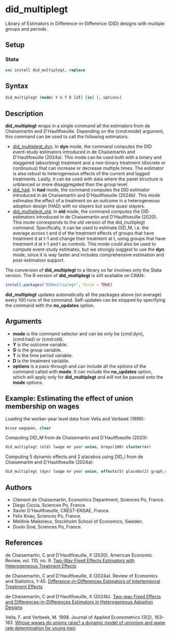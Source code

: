 # did_multiplegt

Library of Estimators in Difference-in-Difference (DID) designs with multiple groups and periods.

## Setup

### Stata
```stata
ssc install did_multiplegt, replace
```

## Syntax

```stata
did_multiplegt (mode) Y G T D [if] [in] [, options]
```

## Description

**did_multiplegt** wraps in a single command all the estimators from de Chaisemartin and D'Haultfoeuille. Depending on the {cmd:mode} argument, this command can be used to call the following estimators.

+ [did_multiplegt_dyn](https://github.com/chaisemartinPackages/did_multiplegt_dyn). In **dyn** mode, the command computes the DID event-study estimators introduced in de Chaisemartin and D'Haultfoeuille (2024a). This mode can be used both with a binary and staggered (absorbing) treatment and a non-binary treatment (discrete or continuous) that can increase or decrease multiple times. The estimator is also robust to heterogeneous effects of the current and lagged treatments. Lastly, it can be used with data where the panel structure is unblanced or more disaggregated than the group level.
+ [did_had](https://github.com/chaisemartinPackages/did_multiplegt). In **had** mode, the command computes the DID estimator introduced in de Chaisemartin and D'Haultfoeuille (2024b). This mode estimates the effect of a treatment on an outcome in a heterogeneous adoption design (HAD) with no stayers but some quasi stayers. 
+ [did_multiplegt_old](https://github.com/chaisemartinPackages/did_multiplegt/tree/main/did_multiplegt_old). In **old** mode, the command computes the DID estimators introduced in de Chaisemartin and D'Haultfoeuille (2020). This mode corresponds to the old version of the did_multiplegt command. Specifically, it can be used to estimate DID_M, i.e. the average across t and d of the treatment effects of groups that have treatment d at t-1 and change their treatment at t, using groups that have treatment d at t-1 and t as controls. This mode could also be used to compute event-study estimates, but we strongly suggest to use the **dyn** mode, since it is way faster and includes comprehensive estimation and post-estimation support.

The conversion of **did_multiplegt** to a library so far involves only the Stata version. The R version of **did_multiplegt** is still available on CRAN:
```r
install.packages("DIDmultiplegt", force = TRUE)
```

**did_multiplegt** updates automatically all the packages above (on average) every 100 runs of the command. Self-updates can be stopped by specifying the command with the **no_updates** option.

## Arguments

+ **mode** is the command selector and can be only be {cmd:dyn}, {cmd:had} or {cmd:old}.
+ **Y** is the outcome variable.
+ **G** is the group variable.
+ **T** is the time period variable.
+ **D** is the treatment variable.
+ **options** is a pass-through and can include all the options of the command called with **mode**. It can include the **no_updates** option, which will apply only for **did_multiplegt** and will not be passed onto the **mode** options.

## Example: Estimating the effect of union membership on wages

Loading the worker-year level data from Vella and Verbeek (1998):
```stata
bcuse wagepan, clear
```

Computing DID_M from de Chaisemartin and D'Haultfoeuille (2020):
```stata
did_multiplegt (old) lwage nr year union, breps(100) cluster(nr)
```

Computing 5 dynamic effects and 2 placebos using DID_l from de Chaisemartin and D'Haultfoeuille (2024a):
```stata
did_multiplegt (dyn) lwage nr year union, effects(5) placebo(2) graph_off
```

## Authors

+ Clément de Chaisemartin, Economics Department, Sciences Po, France.
+ Diego Ciccia, Sciences Po, France.
+ Xavier D'Haultfoeuille, CREST-ENSAE, France.
+ Felix Knau, Sciences Po, France.
+ Mélitine Malézieux, Stockholm School of Economics, Sweden.
+ Doulo Sow, Sciences Po, France.

## References

de Chaisemartin, C and D'Haultfoeuille, X (2020). American Economic Review, vol. 110, no. 9. [Two-Way Fixed Effects Estimators with Heterogeneous Treatment Effects](https://www.aeaweb.org/articles?id=10.1257/aer.20181169)

de Chaisemartin, C and D'Haultfoeuille, X (2024a). Review of Economics and Statistics, 1-45. [Difference-in-Differences Estimators of Intertemporal Treatment Effects](https://papers.ssrn.com/sol3/papers.cfm?abstract_id=3731856)

de Chaisemartin, C and D'Haultfoeuille, X (2024b). [Two-way Fixed Effects and Differences-in-Differences Estimators in Heterogeneous Adoption Designs](https://papers.ssrn.com/sol3/papers.cfm?abstract_id=4284811)

Vella, F. and Verbeek, M. 1998. Journal of Applied Econometrics 13(2), 163–183. [Whose wages do unions raise? a dynamic model of unionism and wage rate determination for young men](https://onlinelibrary.wiley.com/doi/abs/10.1002/(SICI)1099-1255(199803/04)13:2%3C163::AID-JAE460%3E3.0.CO;2-Y)
